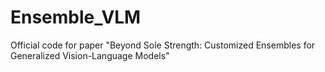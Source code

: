 # Ensemble_VLM
Official code for paper "Beyond Sole Strength: Customized Ensembles for Generalized Vision-Language Models"
